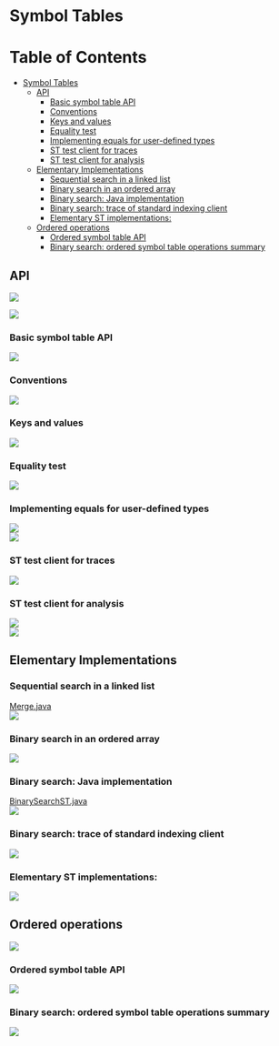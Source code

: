 # Symbol Tables
Table of Contents
=================

   * [Symbol Tables](#symbol-tables)
      * [API](#api)
         * [Basic symbol table API](#basic-symbol-table-api)
         * [Conventions](#conventions)
         * [Keys and values](#keys-and-values)
         * [Equality test](#equality-test)
         * [Implementing equals for user-defined types](#implementing-equals-for-user-defined-types)
         * [ST test client for traces](#st-test-client-for-traces)
         * [ST test client for analysis](#st-test-client-for-analysis)
      * [Elementary Implementations](#elementary-implementations)
         * [Sequential search in a linked list](#sequential-search-in-a-linked-list)
         * [Binary search in an ordered array](#binary-search-in-an-ordered-array)
         * [Binary search: Java implementation](#binary-search-java-implementation)
         * [Binary search: trace of standard indexing client](#binary-search-trace-of-standard-indexing-client)
         * [Elementary ST implementations:](#elementary-st-implementations)
      * [Ordered operations](#ordered-operations)
         * [Ordered symbol table API](#ordered-symbol-table-api)
         * [Binary search: ordered symbol table operations summary](#binary-search-ordered-symbol-table-operations-summary)
         
## API
![](media/14858685094064.jpg)

![](media/14858685408035.jpg)

### Basic symbol table API
![](media/14858685808127.jpg)

### Conventions
![](media/14858687274058.jpg)

### Keys and values
![](media/14858687079829.jpg)

### Equality test
![](media/14858688270081.jpg)

### Implementing equals for user-defined types
![](media/14858689185074.jpg)<br>
![](media/14858689928950.jpg)

### ST test client for traces
![](media/14858690586069.jpg)

### ST test client for analysis
![](media/14858691222340.jpg)<br>
![](media/14858691108668.jpg)

## Elementary Implementations
### Sequential search in a linked list
[Merge.java](../java/src/main/java/com/linbo/algs/sortings/Merge.java)<br>
![](media/14858695822238.jpg)

### Binary search in an ordered array
![](media/14858698957711.jpg)

### Binary search: Java implementation
[BinarySearchST.java](../java/src/main/java/com/linbo/algs/datatypes/BinarySearchST.java)<br>
![](media/14858699354674.jpg)

### Binary search: trace of standard indexing client
![](media/14858700315203.jpg)

### Elementary ST implementations:
![](media/14858700611295.jpg)

## Ordered operations  
![](media/14858701508192.jpg)

### Ordered symbol table API
![](media/14858701793022.jpg)

### Binary search: ordered symbol table operations summary
![](media/14858702009933.jpg)

